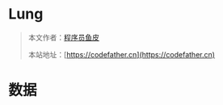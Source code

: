 # Lung

> 本文作者：[程序员鱼皮](https://yuyuanweb.feishu.cn/wiki/Abldw5WkjidySxkKxU2cQdAtnah)
>
> 本站地址：[https://codefather.cn](https://codefather.cn)

# 数据
<DataTable :tableData="tableData" :tableColumns="tableColumns" :total="total" :pageSize="pageSize" :showPagination="true" :loading="false" />

<script>
export default {
  data() {
    return {
      tableData: [
        { id: 1, name: 'John Doe', age: 25, email: 'john@example.com' },
        { id: 2, name: 'Jane Smith', age: 30, email: 'jane@example.com' },
        { id: 3, name: 'Bob Johnson', age: 45, email: 'bob@example.com' },
        { id: 4, name: 'Alice Brown', age: 28, email: 'alice@example.com' },
        { id: 5, name: 'Charlie Davis', age: 35, email: 'charlie@example.com' }
      ],
      tableColumns: [
        { prop: 'id', label: 'ID', width: '180', align: 'center' },
        { prop: 'name', label: 'Name', width: '180' },
        { prop: 'age', label: 'Age', width: '200', align: 'center' },
        { prop: 'email', label: 'Email', width: '200' }
      ],
      total: 5,
      pageSize: 10
    };
  }
};
</script>
